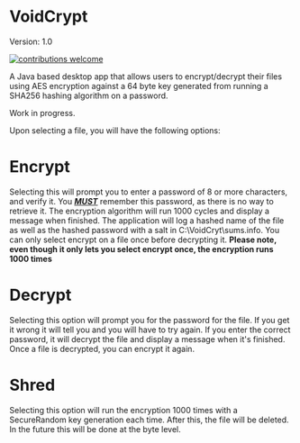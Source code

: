# VoidCrypt
Version: 1.0

[![contributions welcome](https://img.shields.io/badge/contributions-welcome-brightgreen.svg?style=flat)](https://github.com/johnson468/voidcrypt/issues) 


A Java based desktop app that allows users to encrypt/decrypt their files using AES encryption against a 64 byte key generated from
running a SHA256 hashing algorithm on a password.

Work in progress.

Upon selecting a file, you will have the following options:

# Encrypt
Selecting this will prompt you to enter a password of 8 or more characters, and verify it. You <b><i><u>MUST</u></i></b> remember this password, as there is no way to retrieve it.
The encryption algorithm will run 1000 cycles and display a message when finished.
The application will log a hashed name of the file as well as the hashed password with a salt in C:\VoidCryt\sums.info. 
You can only select encrypt on a file once before decrypting it.
<b>Please note, even though it only lets you select encrypt once, the encryption runs 1000 times</b>

# Decrypt
Selecting this option will prompt you for the password for the file. 
If you get it wrong it will tell you and you will have to try again.
If you enter the correct password, it will decrypt the file and display a message when it's finished.
Once a file is decrypted, you can encrypt it again.

# Shred 
Selecting this option will run the encryption 1000 times with a SecureRandom key generation each time.
After this, the file will be deleted.
In the future this will be done at the byte level.

